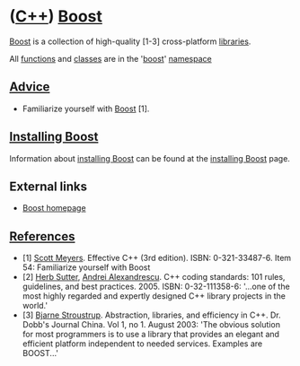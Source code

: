 # ([C++](Cpp.md)) [Boost](CppBoost.md)

[Boost](CppBoost.md) is a collection of high-quality [1-3] cross-platform
[libraries](CppLibrary.md). 

All [functions](CppFunction.md) and [classes](CppClass.md) are in the
'[boost](CppBoost.md)' [namespace](CppNamespace.md)

## [Advice](CppAdvice.md)

 * Familiarize yourself with [Boost](CppBoost.md) [1].

## [Installing Boost](CppBoostInstall.md)

Information about [installing Boost](CppBoostInstall.md) can be found
at the [installing Boost](CppBoostInstall.md) page.

## External links

 * [Boost homepage](http://www.boost.org)

## [References](CppReferences.md)

 * [1] [Scott Meyers](CppScottMeyers.md). Effective C++ (3rd edition). ISBN: 0-321-33487-6. Item 54: Familiarize yourself with Boost
 * [2] [Herb Sutter](CppHerbSutter.md), [Andrei Alexandrescu](CppAndreiAlexandrescu.md). C++ coding standards: 101 rules, guidelines, and best practices. 2005. ISBN: 0-32-111358-6: '...one of the most highly regarded and expertly designed C++ library projects in the world.'
 * [3] [Bjarne Stroustrup](CppBjarneStroustrup.md). Abstraction, libraries, and efficiency in C++. Dr. Dobb's Journal China. Vol 1, no 1. August 2003: 'The obvious solution for most programmers is to use a library that provides an elegant and efficient platform independent to needed services. Examples are BOOST...'
